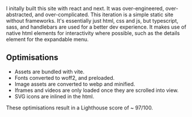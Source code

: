 I initally built this site with react and next. It was over-engineered, over-abstracted, and over-complicated.
This iteration is a simple static site without frameworks. It's essentially just html, css and js, but typescript, sass, and handlebars are used for a better dev experience.
It makes use of native html elements for interactivity where possible, such as the details element for the expandable menu.

## Optimisations

- Assets are bundled with vite.
- Fonts converted to woff2, and preloaded.
- Image assets are converted to webp and minified.
- Iframes and videos are only loaded once they are scrolled into view.
- SVG icons are inlined in the html.

These optimisations result in a Lighthouse score of ~ 97/100.
